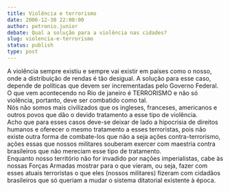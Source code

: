 ```yaml
---
title: Violência e terrorismo
date: 2006-12-30 22:00:00
author: petronio.junior
debate: Qual a solução para a violência nas cidades?
slug: violencia-e-terrorismo
status: publish 
type: post
---
```


A violência sempre existiu e sempre vai existir em países como o nosso, onde a distribuição de rendas é tão desigual. A solução para esse caso, depende de políticas que devem ser incrementadas pelo Governo Federal.  
O que vem acontecendo no Rio de janeiro é TERRORISMO e não só violência, portanto, deve ser combatido como tal.   
Nós não somos mais civilizados que os ingleses, franceses, americanos e outros povos que dão o devido tratamento a esse tipo de violência.   
Acho que para esses casos deve-se deixar de lado a hipocrisia de direitos humanos e oferecer o mesmo tratamento a esses terroristas, pois não existe outra forma de combate-los que não a seja ações contra-terrorismo, ações essas que nossos militares souberam exercer com maestria contra brasileiros que não mereciam esse tipo de tratamento.   
Enquanto nosso território não for invadido por nações imperialistas, cabe às nossas Forças Armadas mostrar para o que vieram, ou seja, fazer com esses atuais terroristas o que eles (nossos militares) fizeram com cidadãos brasileiros que só queriam a mudar o sistema ditatorial existente à época.


